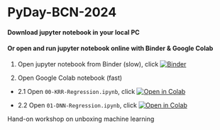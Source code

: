 # PyDay-BCN-2024  

#### Download jupyter notebook in your local PC
#### Or open and run jupyter notebook online with Binder & Google Colab

1. Open jupyter notebook from Binder (slow),
click [![Binder](https://mybinder.org/badge.svg)](https://mybinder.org/v2/gh/xxu2018/Hand-on-unbox-ML/main)

2. Open Google Colab notebook (fast)
- 2.1 Open `00-KRR-Regression.ipynb`, click
[![Open in Colab](https://colab.research.google.com/assets/colab-badge.svg)](https://colab.research.google.com/github/xxu2018/Hand-on-unbox-ML/blob/master/00_KRR_Regression.ipynb)

- 2.2 Open `01-DNN-Regression.ipynb`, click
[![Open in Colab](https://colab.research.google.com/assets/colab-badge.svg)](https://colab.research.google.com/github/xxu2018/Hand-on-unbox-ML/blob/master/01_DNN_Regression.ipynb)

Hand-on workshop on unboxing machine learning
